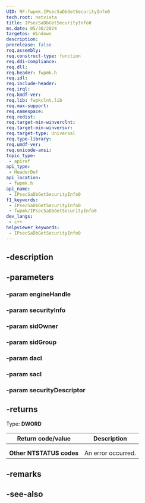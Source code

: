 ```yaml
---
UID: NF:fwpmk.IPsecSaDbGetSecurityInfo0
tech.root: netvista
title: IPsecSaDbGetSecurityInfo0
ms.date: 05/30/2024
targetos: Windows
description: 
prerelease: false
req.assembly: 
req.construct-type: function
req.ddi-compliance: 
req.dll: 
req.header: fwpmk.h
req.idl: 
req.include-header: 
req.irql: 
req.kmdf-ver: 
req.lib: fwpkclnt.lib
req.max-support: 
req.namespace: 
req.redist: 
req.target-min-winverclnt: 
req.target-min-winversvr: 
req.target-type: Universal
req.type-library: 
req.umdf-ver: 
req.unicode-ansi: 
topic_type:
 - apiref
api_type:
 - HeaderDef
api_location:
 - fwpmk.h
api_name:
 - IPsecSaDbGetSecurityInfo0
f1_keywords:
 - IPsecSaDbGetSecurityInfo0
 - fwpmk/IPsecSaDbGetSecurityInfo0
dev_langs:
 - c++
helpviewer_keywords:
 - IPsecSaDbGetSecurityInfo0
---
```


## -description

## -parameters

### -param engineHandle

### -param securityInfo

### -param sidOwner

### -param sidGroup

### -param dacl

### -param sacl

### -param securityDescriptor

## -returns

Type: **DWORD**

| Return code/value | Description |
| --- | --- |
|  |  |
|  |  |
| **Other NTSTATUS codes** | An error occurred. |

## -remarks

## -see-also

